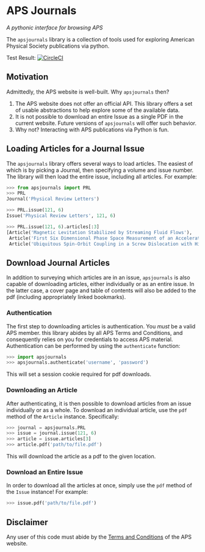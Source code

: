 # APS Journals
_A pythonic interface for browsing APS_

The `apsjournals` library is a collection of tools used for exploring American 
Physical Society publications via python. 

Test Result: [![CircleCI](https://circleci.com/gh/JWKennington/apsjournals/tree/master.svg?style=svg)](https://circleci.com/gh/JWKennington/apsjournals/tree/master)

## Motivation
Admittedly, the APS website is well-built. Why `apsjournals` then? 
1. The APS website does not offer an official API. This library offers a set of usable abstractions 
to help explore some of the available data.
1. It is not possible to download an entire Issue as a single PDF in the current website. 
Future versions of `apsjournals` will offer such behavior.
1. Why not? Interacting with APS publications via Python is fun.

## Loading Articles for a Journal Issue
The `apsjournals` library offers several ways to load articles. The easiest of which
is by picking a Journal, then specifying a volume and issue number. The library will then
load the entire issue, including all articles. For example:
```python
>>> from apsjournals import PRL
>>> PRL
Journal('Physical Review Letters')

>>> PRL.issue(121, 6)
Issue('Physical Review Letters', 121, 6)

>>> PRL.issue(121, 6).articles[:3]
[Article('Magnetic Levitation Stabilized by Streaming Fluid Flows'),
 Article('First Six Dimensional Phase Space Measurement of an Accelerator Beam'),
 Article('Ubiquitous Spin-Orbit Coupling in a Screw Dislocation with High Spin Coherency')]
```

## Download Journal Articles
In addition to surveying which articles are in an issue, `apsjournals` is also capable of downloading 
articles, either individually or as an entire issue. In the latter case, a cover page and table of contents
will also be added to the pdf (including appropriately linked bookmarks).

### Authentication
The first step to downloading articles is authentication. You _must_ be a valid APS member. this library
abides by all APS Terms and Conditions, and consequently relies on you for credentials to access
APS material. Authentication can be performed by using the `authenticate` function:

```python
>>> import apsjournals
>>> apsjournals.authenticate('username', 'password')
```

This will set a session cookie required for pdf downloads. 

### Downloading an Article
After authenticating, it is then possible to download articles from an issue individually or as a whole.
To download an individual article, use the `pdf` method of the `Article` instance.
Specifically:

```python
>>> journal = apsjournals.PRL
>>> issue = journal.issue(121, 6)
>>> article = issue.articles[3]
>>> article.pdf('path/to/file.pdf')
```

This will download the article as a pdf to the given location. 

### Download an Entire Issue
In order to download all the articles at once, simply use the `pdf` method of the `Issue` instance! For
example:

```python
>>> issue.pdf('path/to/file.pdf')
```


## Disclaimer
Any user of this code must abide by the [Terms and Conditions](https://journals.aps.org/info/terms.html) of the APS website.
 